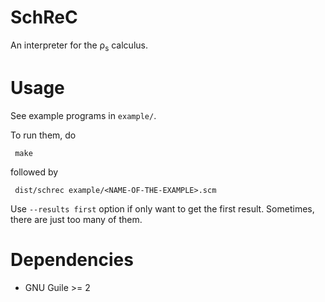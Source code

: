 
# SchReC

An interpreter for the ρ<sub>s</sub> calculus.

# Usage

See example programs in `example/`.

To run them, do

```
 make
```

followed by

```
 dist/schrec example/<NAME-OF-THE-EXAMPLE>.scm
```

Use `--results first` option if only want to get the first result.
Sometimes, there are just too many of them.

# Dependencies

- GNU Guile >= 2
